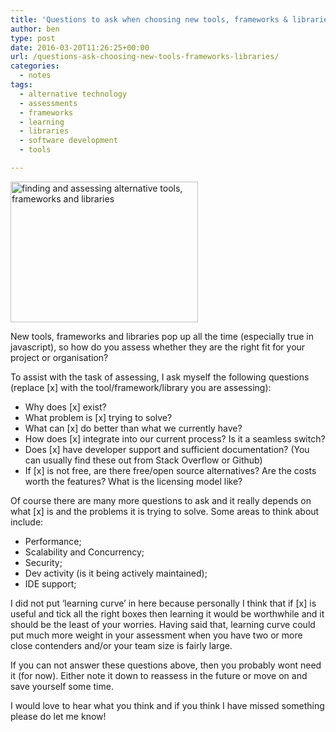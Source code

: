 ```yaml
---
title: 'Questions to ask when choosing new tools, frameworks & libraries'
author: ben
type: post
date: 2016-03-20T11:26:25+00:00
url: /questions-ask-choosing-new-tools-frameworks-libraries/
categories:
  - notes
tags:
  - alternative technology
  - assessments
  - frameworks
  - learning
  - libraries
  - software development
  - tools

---
```

<img src="http://hbish.com/wp-content/uploads/2016/03/searching-for-alternatives-300x225.jpg" alt="finding and assessing alternative tools, frameworks and libraries" width="300" height="225" class="hangright size-medium wp-image-139" srcset="https://hbish.com/wp-content/uploads/2016/03/searching-for-alternatives-300x225.jpg 300w, https://hbish.com/wp-content/uploads/2016/03/searching-for-alternatives.jpg 800w" sizes="(max-width: 300px) 100vw, 300px" />

New tools, frameworks and libraries pop up all the time (especially true in javascript), so how do you assess whether they are the right fit for your project or organisation?

To assist with the task of assessing, I ask myself the following questions (replace [x] with the tool/framework/library you are assessing):

  * Why does [x] exist?
  * What problem is [x] trying to solve?
  * What can [x] do better than what we currently have?
  * How does [x] integrate into our current process? Is it a seamless switch?
  * Does [x] have developer support and sufficient documentation? (You can usually find these out from Stack Overflow or Github)
  * If [x] is not free, are there free/open source alternatives? Are the costs worth the features? What is the licensing model like?

Of course there are many more questions to ask and it really depends on what [x] is and the problems it is trying to solve. Some areas to think about include:

  * Performance;
  * Scalability and Concurrency;
  * Security;
  * Dev activity (is it being actively maintained);
  * IDE support;

I did not put &#8216;learning curve&#8217; in here because personally I think that if [x] is useful and tick all the right boxes then learning it would be worthwhile and it should be the least of your worries. Having said that, learning curve could put much more weight in your assessment when you have two or more close contenders and/or your team size is fairly large.

If you can not answer these questions above, then you probably wont need it (for now). Either note it down to reassess in the future or move on and save yourself some time.

I would love to hear what you think and if you think I have missed something please do let me know!